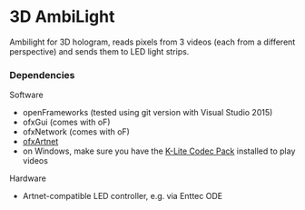 # 3D AmbiLight

Ambilight for 3D hologram, reads pixels from 3 videos (each from a different perspective) and sends them to LED light strips.

### Dependencies

Software

* openFrameworks (tested using git version with Visual Studio 2015)
* ofxGui (comes with oF)
* ofxNetwork (comes with oF)
* [ofxArtnet](https://github.com/hiroyuki/ofxArtnet)
* on Windows, make sure you have the [K-Lite Codec Pack](http://www.codecguide.com/download_kl.htm) installed to play videos

Hardware

* Artnet-compatible LED controller, e.g. via Enttec ODE


